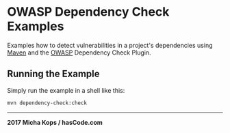 # OWASP Dependency Check Examples

Examples how to detect vulnerabilities in a project's dependencies using [Maven] 
and the [OWASP] Dependency Check Plugin.

## Running the Example

Simply run the example in a shell like this:

```bash
mvn dependency-check:check
```

----

**2017 Micha Kops / hasCode.com**

   [Maven]:http://maven.apache.org/
   [OWASP]:https://www.owasp.org